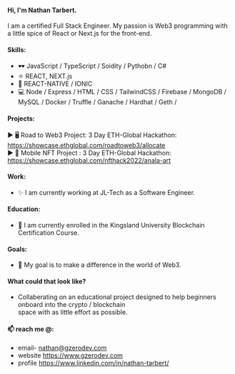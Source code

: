 
#### Hi, I'm Nathan Tarbert. 
I am a certified Full Stack Engineer. My passion is Web3 programming with a little spice of React or Next.js for the front-end.

#### Skills:
* 🕶️ JavaScript / TypeScript / Soidity / Pythobn / C#
* ⚛  REACT, NEXT.js
* 📱  REACT-NATIVE / IONIC
* 💻 Node / Express / HTML / CSS / TailwindCSS / Firebase / MongoDB / MySQL / Docker / Truffle / Ganache / Hardhat / Geth /

#### Projects:
  ▶️  🖥️ Road to Web3 Project: 3 Day ETH-Global Hackathon: https://showcase.ethglobal.com/roadtoweb3/allocate </br>
  ▶️  📱  Mobile NFT Project : 3 Day ETH-Global Hackathon: https://showcase.ethglobal.com/nfthack2022/anala-art

#### Work:
- ✨ I am currently working at JL-Tech as a Software Engineer. 

#### Education:
- 🔭 I am currently enrolled in the Kingsland University Blockchain Certification Course. 

#### Goals:
- 👯 My goal is to make a difference in the world of Web3. </br> 
#### What could that look like?
-   Collaberating on an educational project designed to help beginners onboard into
the crypto / blockchain </br> space with as little effort as possible. 
 
#### 📫 reach me @:
- email- nathan@gzerodev.com 
- website https://www.gzerodev.com 
- profile https://www.linkedin.com/in/nathan-tarbert/








